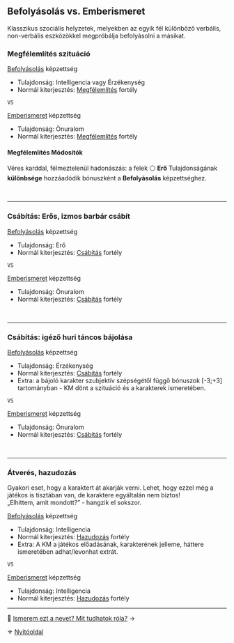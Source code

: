 ## Befolyásolás vs. Emberismeret

Klasszikus szociális helyzetek, melyekben az egyik fél különböző verbális, non-verbális eszközökkel megpróbálja befolyásolni a másikat.

### Megfélemlítés szituáció

[Befolyásolás](../kepzettsegek.primer.altalanos/befolyasolas.md) képzettség
- Tulajdonság: Intelligencia vagy Érzékenység
- Normál kiterjesztés: [Megfélemlítés](../fortelyok.szabad/megfelemlites.md) fortély

`VS`

[Emberismeret](../kepzettsegek.primer.altalanos/emberismeret.md) képzettség
- Tulajdonság: Önuralom
- Normál kiterjesztés: [Megfélemlítés](../fortelyok.szabad/megfelemlites.md) fortély

#### Megfélemlítés Módosítók

Véres karddal, félmeztelenül hadonászás: a felek ⚪ **Erő** Tulajdonságának **különbsége** hozzáadódik bónuszként a **Befolyásolás** képzettséghez.

<br />

---
### Csábítás: Erős, izmos barbár csábít

[Befolyásolás](../kepzettsegek.primer.altalanos/befolyasolas.md) képzettség
- Tulajdonság: Erő
- Normál kiterjesztés: [Csábítás](../fortelyok.szabad/csabitas.md) fortély

`VS`

[Emberismeret](../kepzettsegek.primer.altalanos/emberismeret.md) képzettség
- Tulajdonság: Önuralom
- Normál kiterjesztés: [Csábítás](../fortelyok.szabad/csabitas.md) fortély

<br />

---
### Csábítás: igéző huri táncos bájolása

[Befolyásolás](../kepzettsegek.primer.altalanos/befolyasolas.md) képzettség
- Tulajdonság: Érzékenység
- Normál kiterjesztés: [Csábítás](../fortelyok.szabad/csabitas.md) fortély
- Extra: a bájoló karakter szubjektív szépségétől függő bónuszok [-3;+3] tartományban - KM dönt a szituáció és a karakterek ismeretében.

`VS`

[Emberismeret](../kepzettsegek.primer.altalanos/emberismeret.md) képzettség
- Tulajdonság: Önuralom
- Normál kiterjesztés: [Csábítás](../fortelyok.szabad/csabitas.md) fortély

<br />

---
### Átverés, hazudozás

Gyakori eset, hogy a karaktert át akarják verni. Lehet, hogy ezzel még a játékos is tisztában van, de karaktere egyáltalán nem biztos!\
„Elhittem, amit mondott?” - hangzik el sokszor.

[Befolyásolás](../kepzettsegek.primer.altalanos/befolyasolas.md) képzettség
- Tulajdonság: Intelligencia
- Normál kiterjesztés: [Hazudozás](../fortelyok.szabad/hazudozas.md) fortély
- Extra: A KM a játékos előadásának, karakterének jelleme, háttere ismeretében adhat/levonhat extrát.

`VS`

[Emberismeret](../kepzettsegek.primer.altalanos/emberismeret.md) képzettség
- Tulajdonság: Intelligencia
- Normál kiterjesztés: [Hazudozás](../fortelyok.szabad/hazudozas.md) fortély

---

🔗 [Ismerem ezt a nevet? Mit tudhatok róla?](szituaciok/ismerem_mit_tudhatok_rola.md) →

⚜️ [Nyitóoldal](../start.md#15-szitu%C3%A1ci%C3%B3k)
